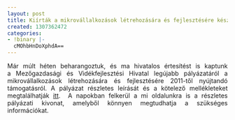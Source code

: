 ```yaml
---
layout: post
title: Kiírták a mikrovállalkozások létrehozására és fejlesztésére készített pályázatot.
created: 1307362472
categories:
- !binary |-
  cMOhbHnDoXphdA==
---
```

<p style="text-align: justify;">Már múlt héten beharangoztuk, és ma hivatalos értesítést is kaptunk a&nbsp;Mezőgazdasági és Vidékfejlesztési Hivatal legújabb pályázatáról a mikrovállalkozások létrehozására és fejlesztésére 2011-től nyújtandó támogatásról. A pályázat részletes leírását és a kötelező mellékleteket megtalálhatják <a href="http://www.mvh.gov.hu/portal/MVHPortal/default/mainmenu/kozlemenyek/mvhk872011" target="_blank" title="Mikrovállalkozások létrehozására  és fejlesztésére">itt</a>. &nbsp;A napokban felkerül a mi oldalunkra is a részletes pályázati kivonat, amelyből könnyen megtudhatja a szükséges információkat.</p>
